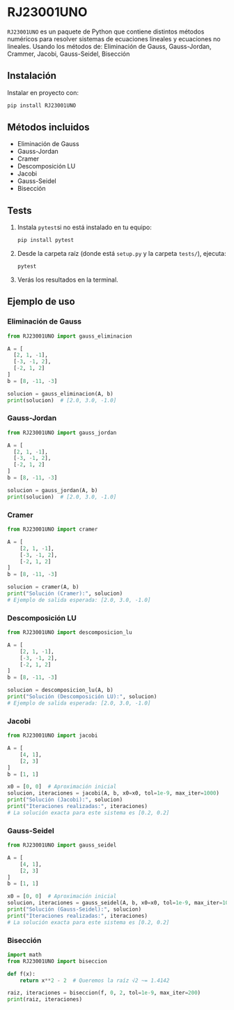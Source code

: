 # RJ23001UNO

`RJ23001UNO` es un paquete de Python que contiene distintos métodos numéricos para
resolver sistemas de ecuaciones lineales y ecuaciones no lineales. Usando los métodos de: Eliminación de Gauss, Gauss-Jordan, Crammer, Jacobi, Gauss-Seidel, Bisección

## Instalación

Instalar en proyecto con:

```bash
pip install RJ23001UNO
```

## Métodos incluidos

- Eliminación de Gauss
- Gauss-Jordan
- Cramer
- Descomposición LU
- Jacobi
- Gauss-Seidel
- Bisección

## Tests

1. Instala `pytest`si no está instalado en tu equipo:
    ```bash
    pip install pytest
    ```

2. Desde la carpeta raíz (donde está `setup.py` y la carpeta `tests/`), ejecuta:
    ```bash
    pytest
    ```
3. Verás los resultados en la terminal. 

## Ejemplo de uso


### Eliminación de Gauss
```python
from RJ23001UNO import gauss_eliminacion

A = [
  [2, 1, -1],
  [-3, -1, 2],
  [-2, 1, 2]
]
b = [8, -11, -3]

solucion = gauss_eliminacion(A, b)
print(solucion)  # [2.0, 3.0, -1.0]
```

### Gauss-Jordan
```python
from RJ23001UNO import gauss_jordan

A = [
  [2, 1, -1],
  [-3, -1, 2],
  [-2, 1, 2]
]
b = [8, -11, -3]

solucion = gauss_jordan(A, b)
print(solucion)  # [2.0, 3.0, -1.0]
```

### Cramer
```python
from RJ23001UNO import cramer

A = [
    [2, 1, -1],
    [-3, -1, 2],
    [-2, 1, 2]
]
b = [8, -11, -3]

solucion = cramer(A, b)
print("Solución (Cramer):", solucion)
# Ejemplo de salida esperada: [2.0, 3.0, -1.0]
```

### Descomposición LU
```python
from RJ23001UNO import descomposicion_lu

A = [
    [2, 1, -1],
    [-3, -1, 2],
    [-2, 1, 2]
]
b = [8, -11, -3]

solucion = descomposicion_lu(A, b)
print("Solución (Descomposición LU):", solucion)
# Ejemplo de salida esperada: [2.0, 3.0, -1.0]
```

### Jacobi
```python
from RJ23001UNO import jacobi

A = [
    [4, 1],
    [2, 3]
]
b = [1, 1]

x0 = [0, 0]  # Aproximación inicial
solucion, iteraciones = jacobi(A, b, x0=x0, tol=1e-9, max_iter=1000)
print("Solución (Jacobi):", solucion)
print("Iteraciones realizadas:", iteraciones)
# La solución exacta para este sistema es [0.2, 0.2]
```

### Gauss-Seidel
```python
from RJ23001UNO import gauss_seidel

A = [
    [4, 1],
    [2, 3]
]
b = [1, 1]

x0 = [0, 0]  # Aproximación inicial
solucion, iteraciones = gauss_seidel(A, b, x0=x0, tol=1e-9, max_iter=1000)
print("Solución (Gauss-Seidel):", solucion)
print("Iteraciones realizadas:", iteraciones)
# La solución exacta para este sistema es [0.2, 0.2]
```

### Bisección
```python
import math
from RJ23001UNO import biseccion

def f(x):
    return x**2 - 2  # Queremos la raíz √2 ~= 1.4142

raiz, iteraciones = biseccion(f, 0, 2, tol=1e-9, max_iter=200)
print(raiz, iteraciones)
```

